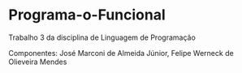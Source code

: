 # Programa-o-Funcional
Trabalho 3 da disciplina de Linguagem de Programação

Componentes: José Marconi de Almeida Júnior, 
             Felipe Werneck de Olieveira Mendes
